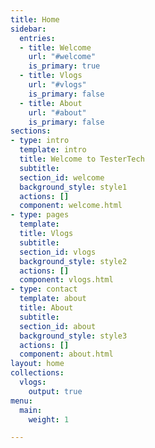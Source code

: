 ```yaml
---
title: Home
sidebar:
  entries:
  - title: Welcome
    url: "#welcome"
    is_primary: true
  - title: Vlogs
    url: "#vlogs"
    is_primary: false
  - title: About
    url: "#about"
    is_primary: false
sections:
- type: intro
  template: intro
  title: Welcome to TesterTech
  subtitle: 
  section_id: welcome
  background_style: style1
  actions: []
  component: welcome.html
- type: pages
  template: 
  title: Vlogs
  subtitle: 
  section_id: vlogs
  background_style: style2
  actions: []
  component: vlogs.html
- type: contact
  template: about
  title: About
  subtitle: 
  section_id: about
  background_style: style3
  actions: []
  component: about.html
layout: home
collections:
  vlogs:
    output: true
menu:
  main:
    weight: 1

---
```


